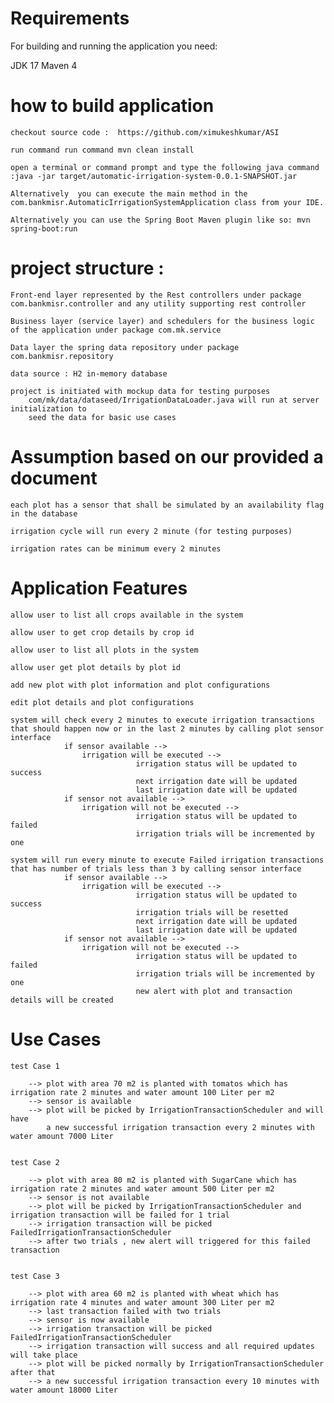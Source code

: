 # Requirements
For building and running the application you need:

JDK 17
Maven 4

# how to build application 

 	checkout source code :  https://github.com/ximukeshkumar/ASI
 
 	run command run command mvn clean install
 
 	open a terminal or command prompt and type the following java command :java -jar target/automatic-irrigation-system-0.0.1-SNAPSHOT.jar
 
 	Alternatively  you can execute the main method in the com.bankmisr.AutomaticIrrigationSystemApplication class from your IDE.

 	Alternatively you can use the Spring Boot Maven plugin like so: mvn spring-boot:run


# project structure : 
 
 	Front-end layer represented by the Rest controllers under package com.bankmisr.controller and any utility supporting rest controller
 	
 	Business layer (service layer) and schedulers for the business logic of the application under package com.mk.service
 	
 	Data layer the spring data repository under package com.bankmisr.repository
 	
 	data source : H2 in-memory database

	project is initiated with mockup data for testing purposes
		com/mk/data/dataseed/IrrigationDataLoader.java will run at server initialization to 
		seed the data for basic use cases


# Assumption based on our provided a document

	each plot has a sensor that shall be simulated by an availability flag in the database
		
	irrigation cycle will run every 2 minute (for testing purposes)
		
	irrigation rates can be minimum every 2 minutes

# Application Features
	
	allow user to list all crops available in the system
	
	allow user to get crop details by crop id
	
	allow user to list all plots in the system
	
	allow user get plot details by plot id
	
	add new plot with plot information and plot configurations
	
	edit plot details and plot configurations
	
	system will check every 2 minutes to execute irrigation transactions that should happen now or in the last 2 minutes by calling plot sensor interface
				if sensor available --> 
					irrigation will be executed --> 
								irrigation status will be updated to success
								next irrigation date will be updated
								last irrigation date will be updated
				if sensor not available --> 
					irrigation will not be executed -->
								irrigation status will be updated to failed
								irrigation trials will be incremented by one
	
	system will run every minute to execute Failed irrigation transactions that has number of trials less than 3 by calling sensor interface
				if sensor available --> 
					irrigation will be executed --> 
								irrigation status will be updated to success
								irrigation trials will be resetted
								next irrigation date will be updated
								last irrigation date will be updated
				if sensor not available --> 
					irrigation will not be executed -->
								irrigation status will be updated to failed
								irrigation trials will be incremented by one
								new alert with plot and transaction details will be created
			
# Use Cases

	test Case 1
	
		--> plot with area 70 m2 is planted with tomatos which has irrigation rate 2 minutes and water amount 100 Liter per m2
		--> sensor is available 
		--> plot will be picked by IrrigationTransactionScheduler and will have 
			a new successful irrigation transaction every 2 minutes with water amount 7000 Liter
	
	
	test Case 2
	
		--> plot with area 80 m2 is planted with SugarCane which has irrigation rate 2 minutes and water amount 500 Liter per m2
		--> sensor is not available 
		--> plot will be picked by IrrigationTransactionScheduler and irrigation transaction will be failed for 1 trial
		--> irrigation transaction will be picked FailedIrrigationTransactionScheduler
		--> after two trials , new alert will triggered for this failed transaction
	
	
	test Case 3
	
		--> plot with area 60 m2 is planted with wheat which has irrigation rate 4 minutes and water amount 300 Liter per m2
		--> last transaction failed with two trials 
		--> sensor is now available 
		--> irrigation transaction will be picked FailedIrrigationTransactionScheduler
		--> irrigation transaction will success and all required updates will take place 
		--> plot will be picked normally by IrrigationTransactionScheduler after that
		--> a new successful irrigation transaction every 10 minutes with water amount 18000 Liter
	
